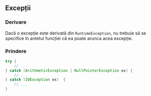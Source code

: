 ## Excepții

### Derivare

Dacă o excepție este derivată din `RuntimeException`, nu trebuie să se specifice în antetul funcției că ea poate arunca acea excepție.

### Prindere

```java
try {
	// ...
} catch (ArithmeticException | NullPointerException ex) {
	// ...
} catch (IOException ex)  {
	// ...
}
```
